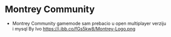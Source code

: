 # Montrey Community
- Montrey Community gamemode sam prebacio u open multiplayer verziju i mysql
By Ivo 
https://i.ibb.co/fGs5kw8/Montrey-Logo.png
